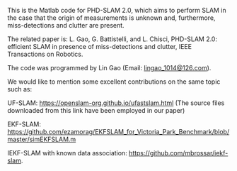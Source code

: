 This is the Matlab code for PHD-SLAM 2.0, which aims to perform SLAM in the case that the origin of measurements is unknown and, furthermore, miss-detections and clutter are present.

The related paper is: L. Gao, G. Battistelli, and L. Chisci, PHD-SLAM 2.0: efficient SLAM in presence of miss-detections and clutter, IEEE Transactions on Robotics.

The code was programmed by Lin Gao (Email: lingao_1014@126.com).

We would like to mention some excellent contributions on the same topic such as:

UF-SLAM: https://openslam-org.github.io/ufastslam.html (The source files downloaded from this link have been employed in our paper)

EKF-SLAM: https://github.com/ezamorag/EKFSLAM_for_Victoria_Park_Benchmark/blob/master/simEKFSLAM.m

IEKF-SLAM with known data association: https://github.com/mbrossar/iekf-slam.
